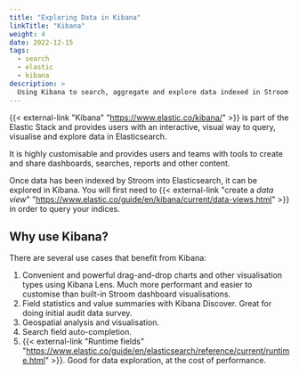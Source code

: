 ```yaml
---
title: "Exploring Data in Kibana"
linkTitle: "Kibana"
weight: 4
date: 2022-12-15
tags:
  - search
  - elastic
  - kibana
description: >
  Using Kibana to search, aggregate and explore data indexed in Stroom
---
```


{{< external-link "Kibana" "https://www.elastic.co/kibana/" >}} is part of the Elastic Stack and provides users with an interactive, visual way to query, visualise and explore data in Elasticsearch.

It is highly customisable and provides users and teams with tools to create and share dashboards, searches, reports and other content.

Once data has been indexed by Stroom into Elasticsearch, it can be explored in Kibana.
You will first need to {{< external-link "create a *data view*" "https://www.elastic.co/guide/en/kibana/current/data-views.html" >}} in order to query your indices.


## Why use Kibana?

There are several use cases that benefit from Kibana:

1. Convenient and powerful drag-and-drop charts and other visualisation types using Kibana Lens. Much more performant and easier to customise than built-in Stroom dashboard visualisations.
1. Field statistics and value summaries with Kibana Discover. Great for doing initial audit data survey.
1. Geospatial analysis and visualisation.
1. Search field auto-completion.
1. {{< external-link "Runtime fields" "https://www.elastic.co/guide/en/elasticsearch/reference/current/runtime.html" >}}. Good for data exploration, at the cost of performance.
